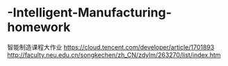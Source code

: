 # -Intelligent-Manufacturing-homework
智能制造课程大作业
https://cloud.tencent.com/developer/article/1701893
http://faculty.neu.edu.cn/songkechen/zh_CN/zdylm/263270/list/index.htm
